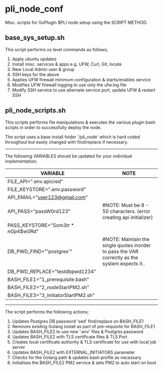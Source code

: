# pli_node_conf
Misc. scripts for GoPlugin $PLI node setup using the SCRIPT METHOD.


## base_sys_setup.sh

This script performs os level commands as follows;
1. Apply ubuntu updates
2. Install misc. services & apps e.g. UFW, Curl, Git, locate 
3. New Local Admin user & group
4. SSH keys for the above 
5. Applies UFW firewall minimum configuration & starts/enables service
6. Modifies UFW firewall logging to use only the ufw.log file
7. Modify SSH service to use alternate service port, update UFW & restart SSH


## pli_node_scripts.sh

This scripts performs file manipulations & executes the various plugin bash scripts in order 
to successfully deploy the node. 

The script uses a base install folder '/pli_node' which is hard coded throughout but easily changed 
with find/replace if necessary.

---
The following VARIABLES should be updated for your individual implementation;


| VARIABLE |  NOTE |
|----------|-------|
|FILE_API=".env.apicred"||
|FILE_KEYSTORE=".env.password"||
|API_EMAIL="user123@gmail.com"||
|API_PASS="passW0rd123"|              #NOTE: Must be 8 - 50 characters. (error creating api initializer)|
|PASS_KEYSTORE="Som3$tr*nGp4$$w0Rd"||
|DB_PWD_FIND="'postgres'"|            #NOTE: Maintain the single quotes inorder to pass the VAR correctly as the system expects it..|
|DB_PWD_REPLACE="testdbpwd1234"||
|BASH_FILE1="1_prerequisite.bash"||
|BASH_FILE2="2_nodeStartPM2.sh"||
|BASH_FILE3="3_InitiatorStartPM2.sh"||


---

The script performs the following actions;
1. Updates Postgres DB password 'sed' find/replace on BASH_FILE1
2. Removes existing Golang install as part of pre-requisite for BASH_FILE1
3. Updates BASH_FILE2 to use new '.env' files & Postgres password
4. Updates BASH_FILE2 with TLS certificate files & TLS Port
5. Creates local certificate authority & TLS certificate for use with local job server
6. Updates BASH_FILE2 with EXTERNAL_INITIATORS parameter
7. Checks for the Golang path & updates bash profile as necessary
8. Initialises the BASH_FILE2 PM2 service & sets PM2 to auto start on boot